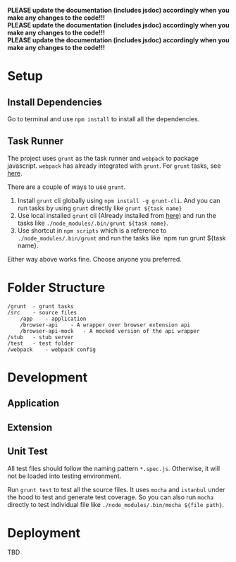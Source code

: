**PLEASE update the documentation (includes jsdoc) accordingly when you make any changes to the code!!!**<br/>
**PLEASE update the documentation (includes jsdoc) accordingly when you make any changes to the code!!!**<br/>
**PLEASE update the documentation (includes jsdoc) accordingly when you make any changes to the code!!!**<br/>

# Setup

## Install Dependencies

Go to terminal and use `npm install` to install all the dependencies. 

## Task Runner

The project uses `grunt` as the task runner and `webpack` to package javascript. `webpack` has already integrated with `grunt`. For `grunt` tasks, see [here](grunt/README.md).

There are a couple of ways to use `grunt`.
 
1. Install `grunt` cli globally using `npm install -g grunt-cli`. And you can run tasks by using `grunt` directly like `grunt ${task name}`
2. Use local installed `grunt` cli (Already installed from [here](#install-dependencies)) and run the tasks like `./node_modules/.bin/grunt ${task name}`.
3. Use shortcut in `npm scripts` which is a reference to `./node_modules/.bin/grunt` and run the tasks like `npm run grunt ${task name}. 

Either way above works fine. Choose anyone you preferred. 

# Folder Structure

```
/grunt  - grunt tasks
/src    - source files
    /app    - application
    /browser-api    - A wrapper over browser extension api
    /browser-api-mock   - A mocked version of the api wrapper
/stub   - stub server
/test   - test folder
/webpack    - webpack config
```

# Development

## Application


## Extension

## Unit Test

All test files should follow the naming pattern `*.spec.js`. Otherwise, it will not be loaded into testing environment.

Run `grunt test` to test all the source files. It uses `mocha` and `istanbul` under the hood to test and generate test coverage. So you can also run `mocha` directly to test individual file like `./node_modules/.bin/mocha ${file path}`. 

# Deployment
TBD
